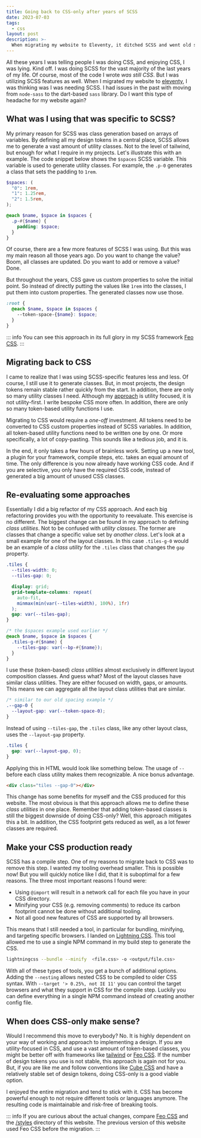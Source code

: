 ```yaml
---
title: Going back to CSS-only after years of SCSS
date: 2023-07-03
tags:
  - css
layout: post
description: >-
  When migrating my website to Eleventy, it ditched SCSS and went old school. I went removed a complexity layer to see if CSS-only is a viable option these days.
---
```


All these years I was telling people I was doing CSS, and enjoying CSS, I was lying. Kind off. I was doing SCSS for the vast majority of the last years of my life. Of course, most of the code I wrote _was still CSS_. But I was utilizing SCSS features as well. When I migrated my website to [eleventy](https://11ty.dev), I was thinking was I was needing SCSS. I had issues in the past with moving from `node-sass` to the dart-based `sass` library. Do I want this type of headache for my website again?

## What was I using that was specific to SCSS?

My primary reason for SCSS was class generation based on arrays of variables. By defining all my design tokens in a central place, SCSS allows me to generate a vast amount of utility classes. Not to the level of tailwind, but enough for what I require in my projects. Let's illustrate this with an example. The code snippet below shows the `$spaces` SCSS variable. This variable is used to generate utility classes. For example, the `.p-0` generates a class that sets the padding to `1rem`.

```scss
$spaces: (
  "0": 1rem,
  "1": 1.25rem,
  "2": 1.5rem,
);

@each $name, $space in $spaces {
  .p-#{$name} {
    padding: $space;
  }
}
```

Of course, there are a few more features of SCSS I was using. But this was my main reason all those years ago. Do you want to change the value? Boom, all classes are updated. Do you want to add or remove a value? Done.

But throughout the years, CSS gave us custom properties to solve the initial point. So instead of directly putting the values like `1rem` into the classes, I put them into custom properties. The generated classes now use those.

```scss
:root {
  @each $name, $space in $spaces {
    --token-space-{$name}: $space;
  }
}
```

::: info
You can see this approach in its full glory in my SCSS framework [Feo CSS](https://github.com/crinkels/feo-css).
:::

## Migrating back to CSS

I came to realize that I was using SCSS-specific features less and less. Of course, I still use it to generate classes. But, in most projects, the design tokens remain stable rather quickly from the start. In addition, there are only so many utility classes I need. Although my [approach](/writing/my-css-architecture/) is utility focused, it is not utility-first. I write bespoke CSS more often. In addition, there are only so many token-based utility functions I use.

Migrating to CSS would require a _one-off_ investment. All tokens need to be converted to CSS custom properties instead of SCSS variables. In addition, all token-based utility functions need to be written one by one. Or more specifically, a lot of copy-pasting. This sounds like a tedious job, and it is.

In the end, it only takes a few hours of brainless work. Setting up a new tool, a plugin for your framework, compile steps, etc. takes an equal amount of time. The only difference is you now already have working CSS code. And if you are selective, you only have the required CSS code, instead of generated a big amount of unused CSS classes.

## Re-evaluating some approaches

Essentially I did a big refactor of my CSS approach. And each big refactoring provides you with the opportunity to reevaluate. This exercise is no different. The biggest change can be found in my approach to defining _class utilities_. Not to be confused with _utility classes_. The former are classes that change a specific value set by _another class_. Let's look at a small example for one of the layout classes. In this case `.tiles-g-0` would be an example of a _class utility_ for the `.tiles` class that changes the `gap` property.

```scss
.tiles {
  --tiles-width: 0;
  --tiles-gap: 0;

  display: grid;
  grid-template-columns: repeat(
    auto-fit,
    minmax(min(var(--tiles-width), 100%), 1fr)
  );
  gap: var(--tiles-gap);
}

/* the $spaces example used earlier */
@each $name, $space in $spaces {
  .tiles-g-#{$name} {
    --tiles-gap: var(--bp-#{$name});
  }
}
```

I use these (token-based) _class utilities_ almost exclusively in different layout composition classes. And guess what? Most of the layout classes have similar class utilities. They are either focused on width, gaps, or amounts. This means we can aggregate all the layout class utilities that are similar.

```css
/* similar to our old spacing example */
.--gap-0 {
  --layout-gap: var(--token-space-0);
}
```

Instead of using `--tiles-gap`, the `.tiles` class, like any other layout class, uses the `--layout-gap` property.

```css
.tiles {
  gap: var(--layout-gap, 0);
}
```

Applying this in HTML would look like something below. The usage of `--` before each class utility makes them recognizable. A nice bonus advantage.

```html
<div class="tiles --gap-0"></div>
```

This change has some benefits for myself and the CSS produced for this website. The most obvious is that this approach allows me to define these _class utilities_ in one place. Remember that adding token-based classes is still the biggest downside of doing CSS-only? Well, this approach mitigates this a bit. In addition, the CSS footprint gets reduced as well, as a lot fewer classes are required.

## Make your CSS production ready

SCSS has a compile step. One of my reasons to migrate back to CSS was to remove this step. I wanted my tooling overhead smaller. This is possible now! But you will quickly notice like I did, that it is suboptimal for a few reasons. The three most important reasons I found were:

- Using `@import` will result in a network call for each file you have in your CSS directory.
- Minifying your CSS (e.g. removing comments) to reduce its carbon footprint cannot be done without additional tooling.
- Not all good new features of CSS are supported by all browsers.

This means that I still needed a tool, in particular for bundling, minifying, and targeting specific browsers. I landed on [Lightning CSS](https://lightningcss.dev/). This tool allowed me to use a single NPM command in my build step to generate the CSS.

```bash
lightningcss --bundle --minify  <file.css> -o <output/file.css>
```

With all of these types of tools, you get a bunch of additional options. Adding the `--nesting` allows nested CSS to be compiled to older CSS syntax. With `--target '> 0.25%, not IE 11'` you can control the target browsers and what they support in CSS for the compile step. Luckily you can define everything in a single NPM command instead of creating another config file.

## When does CSS-only make sense?

Would I recommend this move to everybody? No. It is highly dependent on your way of working and approach to implementing a design. If you are utility-focused in CSS, and use a vast amount of token-based classes, you might be better off with frameworks like [tailwind](https://tailwindcss.com/) or [Feo CSS](https://github.com/crinkels/feo-css). If the number of design tokens you use is not stable, this approach is again not for you. But, if you are like me and follow conventions like [Cube CSS](https://cube.fyi/) and have a relatively stable set of design tokens, doing CSS-only is a good viable option.

I enjoyed the entire migration and tend to stick with it. CSS has become powerful enough to not require different tools or languages anymore. The resulting code is maintainable and risk-free of breaking tools.

::: info
If you are curious about the actual changes, compare [Feo CSS](https://github.com/crinkels/feo-css) and the [/styles](https://github.com/crinkels/crinkles.dev/tree/main/src/styles) directory of this website. The previous version of this website used Feo CSS before the migration.
:::
